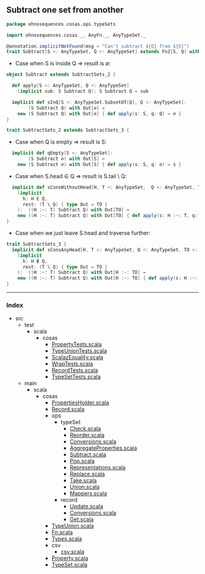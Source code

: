 ## Subtract one set from another

```scala
package ohnosequences.cosas.ops.typeSets

import ohnosequences.cosas._, AnyFn._, AnyTypeSet._

@annotation.implicitNotFound(msg = "Can't subtract ${Q} from ${S}")
trait Subtract[S <: AnyTypeSet, Q <: AnyTypeSet] extends Fn2[S, Q] with OutBound[AnyTypeSet]
```

* Case when S is inside Q => result is ∅:

```scala
object Subtract extends SubtractSets_2 {

  def apply[S <: AnyTypeSet, Q <: AnyTypeSet]
    (implicit sub: S Subtract Q): S Subtract Q = sub

  implicit def sInQ[S <: AnyTypeSet.SubsetOf[Q], Q <: AnyTypeSet]:
        (S Subtract Q) with Out[∅] = 
    new (S Subtract Q) with Out[∅] { def apply(s: S, q: Q) = ∅ }
}

trait SubtractSets_2 extends SubtractSets_3 {
```

* Case when Q is empty => result is S:

```scala
  implicit def qEmpty[S <: AnyTypeSet]: 
        (S Subtract ∅) with Out[S] =
    new (S Subtract ∅) with Out[S] { def apply(s: S, q: ∅) = s }
```

* Case when S.head ∈ Q => result is S.tail \ Q:

```scala
  implicit def sConsWithoutHead[H, T <: AnyTypeSet,  Q <: AnyTypeSet, TO <: AnyTypeSet] 
    (implicit 
      h: H ∈ Q, 
      rest: (T \ Q) { type Out = TO }
    ):  ((H :~: T) Subtract Q) with Out[TO] =
    new ((H :~: T) Subtract Q) with Out[TO] { def apply(s: H :~: T, q: Q) = rest(s.tail, q) }
}
```

* Case when we just leave S.head and traverse further:

```scala
trait SubtractSets_3 {
  implicit def sConsAnyHead[H, T <: AnyTypeSet, Q <: AnyTypeSet, TO <: AnyTypeSet] 
    (implicit 
      h: H ∉ Q, 
      rest: (T \ Q) { type Out = TO }
    ):  ((H :~: T) Subtract Q) with Out[H :~: TO] =
    new ((H :~: T) Subtract Q) with Out[H :~: TO] { def apply(s: H :~: T, q: Q) = s.head :~: rest(s.tail, q) }
}

```


------

### Index

+ src
  + test
    + scala
      + cosas
        + [PropertyTests.scala][test/scala/cosas/PropertyTests.scala]
        + [TypeUnionTests.scala][test/scala/cosas/TypeUnionTests.scala]
        + [ScalazEquality.scala][test/scala/cosas/ScalazEquality.scala]
        + [WrapTests.scala][test/scala/cosas/WrapTests.scala]
        + [RecordTests.scala][test/scala/cosas/RecordTests.scala]
        + [TypeSetTests.scala][test/scala/cosas/TypeSetTests.scala]
  + main
    + scala
      + cosas
        + [PropertiesHolder.scala][main/scala/cosas/PropertiesHolder.scala]
        + [Record.scala][main/scala/cosas/Record.scala]
        + ops
          + typeSet
            + [Check.scala][main/scala/cosas/ops/typeSet/Check.scala]
            + [Reorder.scala][main/scala/cosas/ops/typeSet/Reorder.scala]
            + [Conversions.scala][main/scala/cosas/ops/typeSet/Conversions.scala]
            + [AggregateProperties.scala][main/scala/cosas/ops/typeSet/AggregateProperties.scala]
            + [Subtract.scala][main/scala/cosas/ops/typeSet/Subtract.scala]
            + [Pop.scala][main/scala/cosas/ops/typeSet/Pop.scala]
            + [Representations.scala][main/scala/cosas/ops/typeSet/Representations.scala]
            + [Replace.scala][main/scala/cosas/ops/typeSet/Replace.scala]
            + [Take.scala][main/scala/cosas/ops/typeSet/Take.scala]
            + [Union.scala][main/scala/cosas/ops/typeSet/Union.scala]
            + [Mappers.scala][main/scala/cosas/ops/typeSet/Mappers.scala]
          + record
            + [Update.scala][main/scala/cosas/ops/record/Update.scala]
            + [Conversions.scala][main/scala/cosas/ops/record/Conversions.scala]
            + [Get.scala][main/scala/cosas/ops/record/Get.scala]
        + [TypeUnion.scala][main/scala/cosas/TypeUnion.scala]
        + [Fn.scala][main/scala/cosas/Fn.scala]
        + [Types.scala][main/scala/cosas/Types.scala]
        + csv
          + [csv.scala][main/scala/cosas/csv/csv.scala]
        + [Property.scala][main/scala/cosas/Property.scala]
        + [TypeSet.scala][main/scala/cosas/TypeSet.scala]

[test/scala/cosas/PropertyTests.scala]: ../../../../../test/scala/cosas/PropertyTests.scala.md
[test/scala/cosas/TypeUnionTests.scala]: ../../../../../test/scala/cosas/TypeUnionTests.scala.md
[test/scala/cosas/ScalazEquality.scala]: ../../../../../test/scala/cosas/ScalazEquality.scala.md
[test/scala/cosas/WrapTests.scala]: ../../../../../test/scala/cosas/WrapTests.scala.md
[test/scala/cosas/RecordTests.scala]: ../../../../../test/scala/cosas/RecordTests.scala.md
[test/scala/cosas/TypeSetTests.scala]: ../../../../../test/scala/cosas/TypeSetTests.scala.md
[main/scala/cosas/PropertiesHolder.scala]: ../../PropertiesHolder.scala.md
[main/scala/cosas/Record.scala]: ../../Record.scala.md
[main/scala/cosas/ops/typeSet/Check.scala]: Check.scala.md
[main/scala/cosas/ops/typeSet/Reorder.scala]: Reorder.scala.md
[main/scala/cosas/ops/typeSet/Conversions.scala]: Conversions.scala.md
[main/scala/cosas/ops/typeSet/AggregateProperties.scala]: AggregateProperties.scala.md
[main/scala/cosas/ops/typeSet/Subtract.scala]: Subtract.scala.md
[main/scala/cosas/ops/typeSet/Pop.scala]: Pop.scala.md
[main/scala/cosas/ops/typeSet/Representations.scala]: Representations.scala.md
[main/scala/cosas/ops/typeSet/Replace.scala]: Replace.scala.md
[main/scala/cosas/ops/typeSet/Take.scala]: Take.scala.md
[main/scala/cosas/ops/typeSet/Union.scala]: Union.scala.md
[main/scala/cosas/ops/typeSet/Mappers.scala]: Mappers.scala.md
[main/scala/cosas/ops/record/Update.scala]: ../record/Update.scala.md
[main/scala/cosas/ops/record/Conversions.scala]: ../record/Conversions.scala.md
[main/scala/cosas/ops/record/Get.scala]: ../record/Get.scala.md
[main/scala/cosas/TypeUnion.scala]: ../../TypeUnion.scala.md
[main/scala/cosas/Fn.scala]: ../../Fn.scala.md
[main/scala/cosas/Types.scala]: ../../Types.scala.md
[main/scala/cosas/csv/csv.scala]: ../../csv/csv.scala.md
[main/scala/cosas/Property.scala]: ../../Property.scala.md
[main/scala/cosas/TypeSet.scala]: ../../TypeSet.scala.md